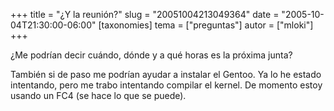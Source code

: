 +++
title = "¿Y la reunión?"
slug = "20051004213049364"
date = "2005-10-04T21:30:00-06:00"
[taxonomies]
tema = ["preguntas"]
autor = ["mloki"]
+++

¿Me podrían decir cuándo, dónde y a qué horas es la próxima junta?

También si de paso me podrían ayudar a instalar el Gentoo. Ya lo he
estado intentando, pero me trabo intentando compilar el kernel. De
momento estoy usando un FC4 (se hace lo que se puede).

